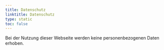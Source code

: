 ```yaml
---
title: Datenschutz
linktitle: Datenschutz
type: static
toc: false
---
```


Bei der Nutzung dieser Webseite werden keine personenbezogenen Daten erhoben.